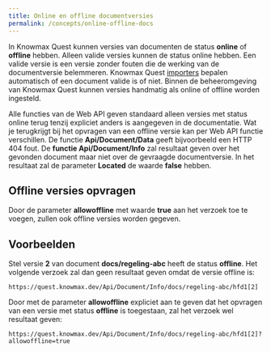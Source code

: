 ```yaml
---
title: Online en offline documentversies
permalink: /concepts/online-offline-docs
---
```


In Knowmax Quest kunnen versies van documenten de status **online** of **offline** hebben. Alleen valide versies kunnen de status online hebben. Een valide versie is een versie zonder fouten die de werking van de documentversie belemmeren. Knowmax Quest [importers](\concepts\importers) bepalen automatisch of een document valide is of niet. Binnen de beheeromgeving van Knowmax Quest kunnen versies handmatig als online of offline worden ingesteld.

Alle functies van de Web API geven standaard alleen versies met status online terug tenzij expliciet anders is aangegeven in de documentatie. Wat je terugkrijgt bij het opvragen van een offline versie kan per Web API functie verschillen. De functie **Api/Document/Data** geeft bijvoorbeeld een HTTP 404 fout. De **functie Api/Document/Info** zal resultaat geven over het gevonden document maar niet over de gevraagde documentversie. In het resultaat zal de parameter **Located** de waarde **false** hebben.

## Offline versies opvragen
Door de parameter **allowoffline** met waarde **true** aan het verzoek toe te voegen, zullen ook offline versies worden gegeven.

## Voorbeelden
Stel versie **2** van document **docs/regeling-abc** heeft de status **offline**. Het volgende verzoek zal dan geen resultaat geven omdat de versie offline is:
```
https://quest.knowmax.dev/Api/Document/Info/docs/regeling-abc/hfd1[2]
```
Door met de parameter **allowoffline** expliciet aan te geven dat het opvragen van een versie met status **offline** is toegestaan, zal het verzoek wel resultaat geven:
```
https://quest.knowmax.dev/Api/Document/Info/docs/regeling-abc/hfd1[2]?allowoffline=true
```